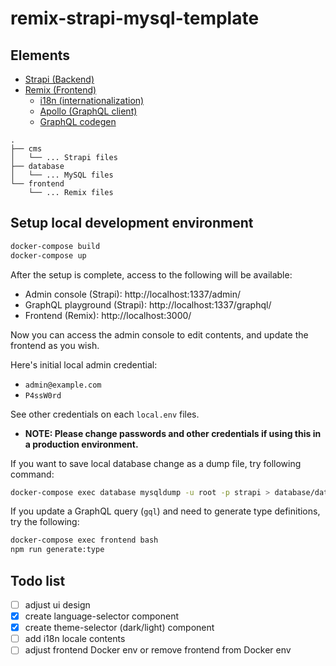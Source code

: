 # remix-strapi-mysql-template

## Elements

- [Strapi (Backend)](https://docs.strapi.io/)
- [Remix (Frontend)](https://remix.run/)
  - [i18n (internationalization)](https://www.i18next.com/)
  - [Apollo (GraphQL client)](https://www.apollographql.com/docs/)
  - [GraphQL codegen](https://the-guild.dev/graphql/codegen)

```
.
├── cms
│   └── ... Strapi files
├── database
│   └── ... MySQL files
└── frontend
    └── ... Remix files

```

## Setup local development environment

```sh
docker-compose build
docker-compose up
```

After the setup is complete, access to the following will be available:

- Admin console (Strapi): http://localhost:1337/admin/
- GraphQL playground (Strapi): http://localhost:1337/graphql/
- Frontend (Remix): http://localhost:3000/

Now you can access the admin console to edit contents, and update the frontend as you wish.

Here's initial local admin credential:

- `admin@example.com`
- `P4ssW0rd`

See other credentials on each `local.env` files.

- **NOTE: Please change passwords and other credentials if using this in a production environment.**

If you want to save local database change as a dump file, try following command:

```sh
docker-compose exec database mysqldump -u root -p strapi > database/data/init/init.sql
```

If you update a GraphQL query (`gql`) and need to generate type definitions, try the following:

```sh
docker-compose exec frontend bash
npm run generate:type
```

## Todo list

- [ ] adjust ui design
- [x] create language-selector component
- [x] create theme-selector (dark/light) component
- [ ] add i18n locale contents
- [ ] adjust frontend Docker env or remove frontend from Docker env
